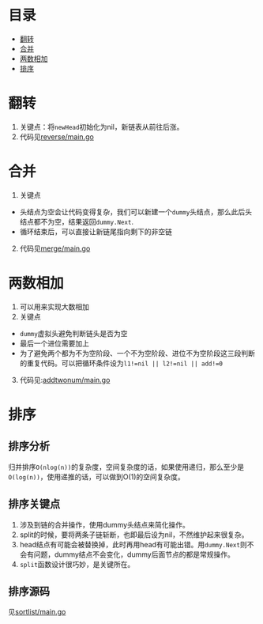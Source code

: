 
# 目录
- [翻转](#翻转)
- [合并](#合并)
- [两数相加](#两数相加)
- [排序](#排序)

# 翻转
1. 关键点：将`newHead`初始化为nil，新链表从前往后涨。
2. 代码见[reverse/main.go](reverse/main.go)

# 合并
1. 关键点
- 头结点为空会让代码变得复杂，我们可以新建一个`dummy`头结点，那么此后头结点都不为空，结果返回`dummy.Next`.
- 循环结束后，可以直接让新链尾指向剩下的非空链

2. 代码见[merge/main.go](merge/main.go)

# 两数相加
1. 可以用来实现大数相加
2. 关键点
- `dummy`虚拟头避免判断链头是否为空
- 最后一个进位需要加上
- 为了避免两个都为不为空阶段、一个不为空阶段、进位不为空阶段这三段判断的重复代码。可以把循环条件设为`l1!=nil || l2!=nil || add!=0`

3. 代码见:[addtwonum/main.go](addtwonum/main.go)

# 排序
## 排序分析
归并排序`O(nlog(n))`的复杂度，空间复杂度的话，如果使用递归，那么至少是`O(log(n))`，使用递推的话，可以做到O(1)的空间复杂度。

## 排序关键点
1. 涉及到链的合并操作，使用dummy头结点来简化操作。
2. split的时候，要将两条子链斩断，也即最后设为nil，不然维护起来很复杂。
3. head结点有可能会被替换掉，此时再用head有可能出错。用`dummy.Next`则不会有问题，dummy结点不会变化，dummy后面节点的都是常规操作。
4. `split`函数设计很巧妙，是关键所在。

## 排序源码
见[sortlist/main.go](sortlist/main.go)
